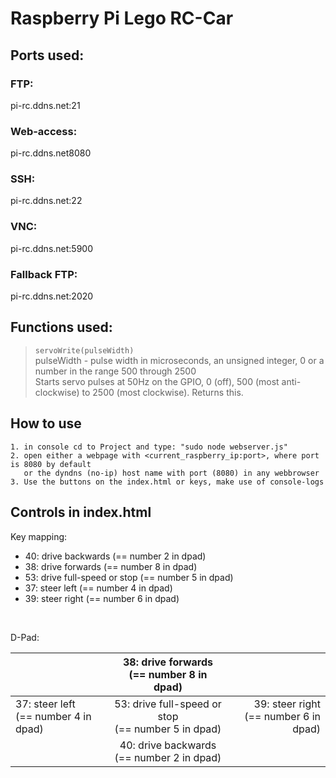 # Raspberry Pi Lego RC-Car

## Ports used:

### FTP:
pi-rc.ddns.net:21  

### Web-access:
pi-rc.ddns.net8080

### SSH:
pi-rc.ddns.net:22

### VNC:
pi-rc.ddns.net:5900

### Fallback FTP:
pi-rc.ddns.net:2020  

## Functions used:

> `servoWrite(pulseWidth)`   
> pulseWidth - pulse width in microseconds, an unsigned integer, 0 or a number in the range 500 through 2500    
> Starts servo pulses at 50Hz on the GPIO, 0 (off), 500 (most anti-clockwise) to 2500 (most clockwise). Returns this.

## How to use
    1. in console cd to Project and type: "sudo node webserver.js" 
    2. open either a webpage with <current_raspberry_ip:port>, where port is 8080 by default
       or the dyndns (no-ip) host name with port (8080) in any webbrowser
    3. Use the buttons on the index.html or keys, make use of console-logs

## Controls in index.html
Key mapping:

- 40: drive backwards (== number 2 in dpad)  
- 38: drive forwards (== number 8 in dpad)  
- 53: drive full-speed or stop (== number 5 in dpad)  
- 37: steer left (== number 4 in dpad)  
- 39: steer right (== number 6 in dpad)  
<br>

D-Pad:

| | 38: drive forwards <br>(== number 8 in dpad) | |
| ------------- |:-------------:| -----:|
| 37: steer left <br>(== number 4 in dpad) | 53: drive full-speed or stop <br>(== number 5 in dpad) | 39: steer right <br>(== number 6 in dpad) |
| | 40: drive backwards <br>(== number 2 in dpad) | |
